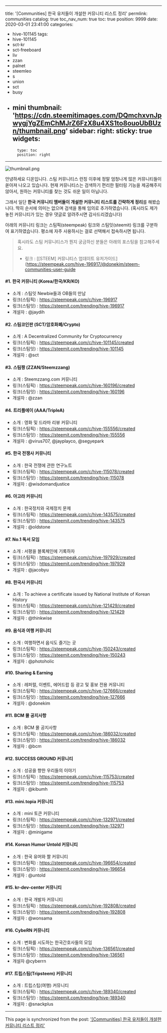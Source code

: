 
---
title: '[Communities] 한국 유저들이 개설한 커뮤니티 리스트 정리'
permlink: communities
catalog: true
toc_nav_num: true
toc: true
position: 9999
date: 2020-03-01 23:41:00
categories:
- hive-101145
tags:
- hive-101145
- sct-kr
- sct-freeboard
- liv
- zzan
- palnet
- steemleo
- s
- union
- sct
- busy
- mini
thumbnail: 'https://cdn.steemitimages.com/DQmchxvnJpwygjYgZEmChMJrZ6FzX8u4XS1to8ouoUbBUzn/thumbnail.png'
sidebar:
    right:
        sticky: true
widgets:
    -
        type: toc
        position: right
---


![thumbnail.png](https://cdn.steemitimages.com/DQmchxvnJpwygjYgZEmChMJrZ6FzX8u4XS1to8ouoUbBUzn/thumbnail.png)

안녕하세요 디온입니다. 스팀 커뮤니티스 런칭 이후에 정말 엄청나게 많은 커뮤니티들이 쏟아져 나오고 있습니다. 현재 커뮤니티스는 검색하기 편리한 필터링 기능을 제공해주지 않아서, 원하는 커뮤니티를 찾는 것도 쉬운 일이 아닙니다. 

그래서 일단 **한국 커뮤니티 멤버들이 개설한 커뮤니티 리스트를 간략하게 정리**를 해봤습니다. 딱히 순서에 의미는 없으며 검색을 통해 임의로 추가하였습니다. (혹시라도 제가 놓친 커뮤니티가 있는 경우 댓글로 알려주시면 감사드리겠습니다)

아래의 커뮤니티 링크는 스팀픽(steempeak) 링크와 스팀잇(steemit) 링크를 구분하여 표기하였습니다. 평소에 자주 사용하시는 걸로 선택해서 접속하시면 됩니다.

> 혹시라도 스팀 커뮤니티스가 뭔지 궁금하신 분들은 아래의 포스팅을 참고해주세요.
> - 링크 : [[STEEM] 커뮤니티스 업데이트 유저가이드](https://steempeak.com/hive-196917/@donekim/steem-communities-user-guide


#### #1. 한국 커뮤니티 (Korea/한국/KR/KO)

- 소개 : 스팀잇 Newbie들과 OB들의 만남
- 링크(스팀픽) : https://steempeak.com/c/hive-196917
- 링크(스팀잇) : https://steemit.com/trending/hive-196917
- 개설자 : @jaydih

#### #2. 스팀코인판 (SCT/암호화폐/Crypto)

- 소개 : A Decentralized Community for Cryptocurrency
- 링크(스팀픽) : https://steempeak.com/c/hive-101145/created
- 링크(스팀잇) : https://steemit.com/trending/hive-101145
- 개설자 : @sct

#### #3. 스팀짱 (ZZAN/Steemzzang)

- 소개 : Steemzzang.com 커뮤니티
- 링크(스팀픽) : https://steempeak.com/c/hive-160196/created
- 링크(스팀잇) : https://steemit.com/trending/hive-160196
- 개설자 : @zzan

#### #4. 트리플에이 (AAA/TripleA)

- 소개 : 영화 및 드라마 리뷰 커뮤니티
- 링크(스팀픽) : https://steempeak.com/c/hive-155556/created
- 링크(스팀잇) : https://steemit.com/trending/hive-155556
- 개설자 : @virus707, @jayplayco, @segyepark

#### #5. 한국 전쟁사 커뮤니티

- 소개 : 한국 전쟁에 관한 연구노트
- 링크(스팀픽) : https://steempeak.com/c/hive-115078/created
- 링크(스팀잇) : https://steemit.com/trending/hive-115078
- 개설자 : @wisdomandjustice

#### #6. 아고라 커뮤니티

- 소개 : 한국정치와 국제정치 문제
- 링크(스팀픽) : https://steempeak.com/c/hive-143575/created
- 링크(스팀잇) : https://steemit.com/trending/hive-143575
- 개설자 : @oldstone

#### #7. No.1 독서 모임 

- 소개 : 서평을 블록체인에 기록하자
- 링크(스팀픽) : https://steempeak.com/c/hive-197929/created
- 링크(스팀잇) : https://steemit.com/trending/hive-197929
- 개설자 : @jacobyu

#### #8. 한국사 커뮤니티

- 소개 : To achieve a certificate issued by National Institute of Korean History
- 링크(스팀픽) : https://steempeak.com/c/hive-121429/created
- 링크(스팀잇) : https://steemit.com/trending/hive-121429
- 개설자 : @thinkwise

#### #9. 음식과 여행 커뮤니티

- 소개 : 여행하면서 음식도 즐기는 곳
- 링크(스팀픽) : https://steempeak.com/c/hive-150243/created
- 링크(스팀잇) : https://steemit.com/trending/hive-150243
- 개설자 : @photoholic

#### #10. Sharing & Earning 

- 소개 : 레퍼럴, 이벤트, 에어드랍 등 광고 및 홍보 전용 커뮤니티
- 링크(스팀픽) : https://steempeak.com/c/hive-127666/created
- 링크(스팀잇) : https://steemit.com/trending/hive-127666
- 개설자 : @donekim

#### #11. BCM 몰 공지사항

- 소개 : BCM 몰 공지사항
- 링크(스팀픽) : https://steempeak.com/c/hive-186032/created
- 링크(스팀잇) : https://steemit.com/trending/hive-186032
- 개설자 : @bcm

#### #12. SUCCESS GROUND 커뮤니티

- 소개 : 성공을 향한 우리들의 이야기
- 링크(스팀픽) : https://steempeak.com/c/hive-115753/created
- 링크(스팀잇) : https://steemit.com/trending/hive-115753
- 개설자 : @kibumh

#### #13. mini.topia 커뮤니티

- 소개 : mini 토큰 커뮤니티
- 링크(스팀픽) : https://steempeak.com/c/hive-132971/created
- 링크(스팀잇) : https://steemit.com/trending/hive-132971
- 개설자 : @minigame

#### #14. Korean Humor Untold 커뮤니티

- 소개 : 한국 유머와 짤 커뮤니티
- 링크(스팀픽) : https://steempeak.com/c/hive-196654/created
- 링크(스팀잇) : https://steemit.com/trending/hive-196654
- 개설자 : @untold

#### #15. kr-dev-center 커뮤니티

- 소개 : 한국 개발자 커뮤니티
- 링크(스팀픽) : https://steempeak.com/c/hive-192808/created
- 링크(스팀잇) : https://steemit.com/trending/hive-192808
- 개설자 : @wonsama

#### #16. CybeRN 커뮤니티

- 소개 : 변화를 시도하는 한국간호사들의 모임
- 링크(스팀픽) : https://steempeak.com/c/hive-136561/created
- 링크(스팀잇) : https://steemit.com/trending/hive-136561
- 개설자 @cyberrn

#### #17. 트립스팀(Tripsteem) 커뮤니티 

- 소개 : 트립스팁(여행) 커뮤니티
- 링크(스팀픽) : https://steempeak.com/c/hive-189340/created
- 링크(스팀잇) : https://steemit.com/trending/hive-189340
- 개설자 : @snackplus

- - -

This page is synchronized from the post: ['[Communities] 한국 유저들이 개설한 커뮤니티 리스트 정리'](https://steemit.com/@donekim/communities)
